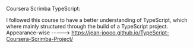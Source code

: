 Coursera Scrimba TypeScript:

I followed this course to have a better understanding of TypeScript, which where mainly structured through the build of a TypeScript project. Appearance-wise -----> https://jean-joooo.github.io/TypeScript-Coursera-Scrimba-Project/
